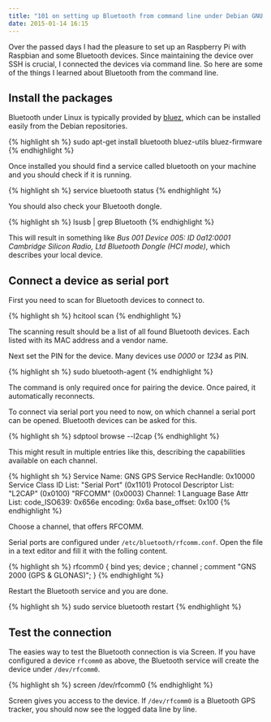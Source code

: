 ```yaml
---
title: "101 on setting up Bluetooth from command line under Debian GNU Linux"
date: 2015-01-14 16:15
---
```


Over the passed days I had the pleasure to set up an Raspberry Pi with
Raspbian and some Bluetooth devices. Since maintaining the device over
SSH is crucial, I connected the devices via command line. So here are
some of the things I learned about Bluetooth from the command line.

Install the packages
--------------------

Bluetooth under Linux is typically provided by
[bluez](http://www.bluez.org), which can be installed easily from the
Debian repositories.

{% highlight sh %}
sudo apt-get install bluetooth bluez-utils bluez-firmware
{% endhighlight %}

Once installed you should find a service called bluetooth on your
machine and you should check if it is running.

{% highlight sh %}
service bluetooth status
{% endhighlight %}

You should also check your Bluetooth dongle.

{% highlight sh %}
lsusb | grep Bluetooth
{% endhighlight %}

This will result in something like *Bus 001 Device 005: ID 0a12:0001
Cambridge Silicon Radio, Ltd Bluetooth Dongle (HCI mode)*, which
describes your local device.

Connect a device as serial port
-------------------------------

First you need to scan for Bluetooth devices to connect to.

{% highlight sh %}
hcitool scan
{% endhighlight %}

The scanning result should be a list of all found Bluetooth
devices. Each listed with its MAC address and a vendor name.

Next set the PIN for the device. Many devices use *0000* or *1234* as
PIN.

{% highlight sh %}
sudo bluetooth-agent <PIN of the device> <MAC address of the device>
{% endhighlight %}

The command is only required once for pairing the device. Once paired,
it automatically reconnects.

To connect via serial port you need to now, on which channel a serial
port can be opened. Bluetooth devices can be asked for this.

{% highlight sh %}
sdptool browse --l2cap <MAC address of the device>
{% endhighlight %}

This might result in multiple entries like this, describing the
capabilities available on each channel.

{% highlight sh %}
Service Name: GNS GPS
Service RecHandle: 0x10000
Service Class ID List:
  "Serial Port" (0x1101)
Protocol Descriptor List:
  "L2CAP" (0x0100)
  "RFCOMM" (0x0003)
    Channel: 1
Language Base Attr List:
  code_ISO639: 0x656e
  encoding:    0x6a
  base_offset: 0x100
{% endhighlight %}

Choose a channel, that offers RFCOMM.

Serial ports are configured under `/etc/bluetooth/rfcomm.conf`. Open
the file in a text editor and fill it with the folling content.

{% highlight sh %}
rfcomm0 {
  bind yes;
  device <MAC address of the device>;
  channel <channel for RFCOMM>;
  comment "GNS 2000 (GPS & GLONAS)";
}
{% endhighlight %}

Restart the Bluetooth service and you are done.

{% highlight sh %}
sudo service bluetooth restart
{% endhighlight %}

Test the connection
-------------------

The easies way to test the Bluetooth connection is via Screen. If you
have configured a device `rfcomm0` as above, the Bluetooth service
will create the device under `/dev/rfcomm0`.

{% highlight sh %}
screen /dev/rfcomm0
{% endhighlight %}

Screen gives you access to the device. If `/dev/rfcomm0` is a
Bluetooth GPS tracker, you should now see the logged data line by
line.
